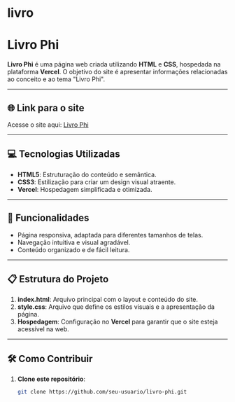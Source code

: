 # livro
# Livro Phi

**Livro Phi** é uma página web criada utilizando **HTML** e **CSS**, hospedada na plataforma **Vercel**. O objetivo do site é apresentar informações relacionadas ao conceito e ao tema "Livro Phi".

---

## 🌐 Link para o site

Acesse o site aqui: [Livro Phi](https://livro-phi.vercel.app/)

---

## 💻 Tecnologias Utilizadas

- **HTML5**: Estruturação do conteúdo e semântica.
- **CSS3**: Estilização para criar um design visual atraente.
- **Vercel**: Hospedagem simplificada e otimizada.

---

## 🚀 Funcionalidades

- Página responsiva, adaptada para diferentes tamanhos de telas.
- Navegação intuitiva e visual agradável.
- Conteúdo organizado e de fácil leitura.

---

## 📋 Estrutura do Projeto

1. **index.html**: Arquivo principal com o layout e conteúdo do site.
2. **style.css**: Arquivo que define os estilos visuais e a apresentação da página.
3. **Hospedagem**: Configuração no **Vercel** para garantir que o site esteja acessível na web.

---

## 🛠️ Como Contribuir

1. **Clone este repositório**:
   ```bash
   git clone https://github.com/seu-usuario/livro-phi.git
